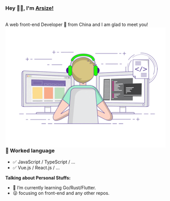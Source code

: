 ### Hey 👋🏽, I'm [Arsize!](http://arsizes.com/)
<br />
A web front-end Developer 🚀 from China and I am glad to meet you!
<br />
  <img align="right" alt="GIF" src="./img/code.gif" />

### 📝 Worked language

- ✅ JavaScript / TypeScript / ...
- ✅ Vue.js / React.js / ...

**Talking about Personal Stuffs:**

- 🌱 I’m currently learning Go/Rust/Flutter.
- 😜 focusing on front-end and any other repos.
